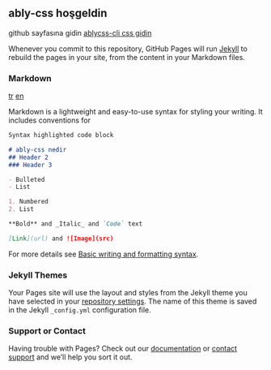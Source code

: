 ## ably-css hoşgeldin

github sayfasına gidin [ablycss-cli css gidin](https://github.com/HACKERA316/ablycss-cli)

Whenever you commit to this repository, GitHub Pages will run [Jekyll](https://jekyllrb.com/) to rebuild the pages in your site, from the content in your Markdown files.

### Markdown
[tr](tr)
[en](en)

Markdown is a lightweight and easy-to-use syntax for styling your writing. It includes conventions for

```markdown
Syntax highlighted code block

# ably-css nedir
## Header 2
### Header 3

- Bulleted
- List

1. Numbered
2. List

**Bold** and _Italic_ and `Code` text

[Link](url) and ![Image](src)
```

For more details see [Basic writing and formatting syntax](https://docs.github.com/en/github/writing-on-github/getting-started-with-writing-and-formatting-on-github/basic-writing-and-formatting-syntax).

### Jekyll Themes

Your Pages site will use the layout and styles from the Jekyll theme you have selected in your [repository settings](https://github.com/HACKERA316/ablycss-cli/settings/pages). The name of this theme is saved in the Jekyll `_config.yml` configuration file.

### Support or Contact

Having trouble with Pages? Check out our [documentation](https://docs.github.com/categories/github-pages-basics/) or [contact support](https://support.github.com/contact) and we’ll help you sort it out.
